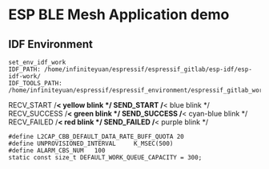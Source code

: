 ESP BLE Mesh Application demo
=============================

## IDF Environment

```
set_env_idf_work
IDF_PATH: /home/infiniteyuan/espressif/espressif_gitlab/esp-idf/esp-idf-work/
IDF_TOOLS_PATH: /home/infiniteyuan/espressif/espressif_environment/espressif_gitlab_work/
```

RECV_START   /**< yellow blink */
SEND_START   /**< blue blink */
RECV_SUCCESS /**< green blink */
SEND_SUCCESS /**< cyan-blue blink */
RECV_FAILED  /**< red blink */
SEND_FAILED  /**< purple blink */

```
#define L2CAP_CBB_DEFAULT_DATA_RATE_BUFF_QUOTA 20
#define UNPROVISIONED_INTERVAL     K_MSEC(500)
#define ALARM_CBS_NUM   100
static const size_t DEFAULT_WORK_QUEUE_CAPACITY = 300;
```
